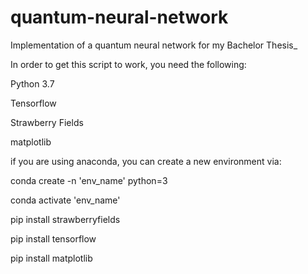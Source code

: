 # quantum-neural-network
Implementation of a quantum neural network for my Bachelor Thesis_

In order to get this script to work, you need the following:

Python 3.7

Tensorflow

Strawberry Fields

matplotlib


if you are using anaconda,
you can create a new environment via:


conda create -n 'env_name' python=3

conda activate 'env_name'

pip install strawberryfields

pip install tensorflow

pip install matplotlib
